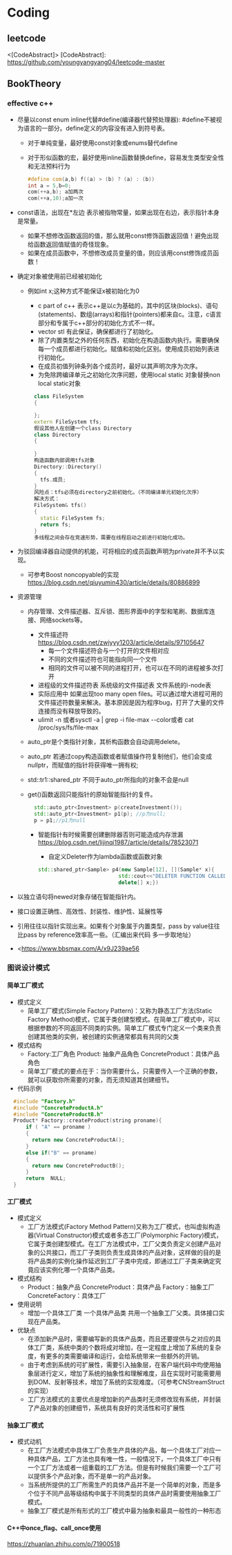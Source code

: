 # Coding

## leetcode

<[CodeAbstract]>
[CodeAbstract]: https://github.com/youngyangyang04/leetcode-master

## BookTheory

### effective c++

* 尽量以const enum inline代替#define(编译器代替预处理器): #define不被视为语言的一部分。define定义的内容没有进入到符号表。
  
  * 对于单纯变量，最好使用const对象或enums替代define
  * 对于形似函数的宏，最好使用inline函数替换define，容易发生类型安全性和无法预料行为

    ```cpp
    #define com(a,b) f((a) > (b) ? (a) : (b))
    int a = 5,b=0;
    com(++a,b); a加两次
    com(++a,10);a加一次
    ```

* const语法，出现在*左边 表示被指物常量，如果出现在右边，表示指针本身是常量。
  * 如果不想修改函数返回的值，那么就用const修饰函数返回值！避免出现给函数返回值赋值的奇怪现象。
  * 如果在成员函数中，不想修改成员变量的值，则应该用const修饰成员函数！
  
* 确定对象被使用前已经被初始化
  * 例如int x;这种方式不能保证x被初始化为0
    * c part of c++ 表示c++是以c为基础的，其中的区块(blocks)、语句(statements)、数组(arrays)和指针(pointers)都来自c。注意，c语言部分和专属于c++部分的初始化方式不一样。
    * vector stl 有此保证，确保都进行了初始化。
    * 除了内置类型之外的任何东西，初始化在构造函数内执行。需要确保每一个成员都进行初始化。赋值和初始化区别。使用成员初始列表进行初始化。
    * 在成员初值列钟条列各个成员时，最好以其声明次序为次序。
    * 为免除跨编译单元之初始化次序问题，使用local static 对象替换non local static对象

    ```cpp
      class FileSystem
      {

      };
      extern FileSystem tfs;
      假设其他人在创建一个class Directory
      class Directory
      {
        
      }
      构造函数内部调用tfs对象
      Directory::Directory()
      {
        tfs.成员;
      }
      风险点：tfs必须在directory之前初始化。（不同编译单元初始化次序）
      解决方式：
      FileSystem& tfs()
      {
        static FileSystem fs;
        return fs;
      }
      多线程之间会存在竞速形势，需要在线程启动之前进行初始化成功。

    ```

* 为驳回编译器自动提供的机能，可将相应的成员函数声明为private并不予以实现。
  * 可参考Boost noncopyable的实现 <https://blog.csdn.net/qiuyumin430/article/details/80886899>
* 资源管理
  * 内存管理、文件描述器、互斥锁、图形界面中的字型和笔刷、数据库连接、网络sockets等。
    * 文件描述符 <https://blog.csdn.net/zwjyyy1203/article/details/97105647>
      * 每一个文件描述符会与一个打开的文件相对应
      * 不同的文件描述符也可能指向同一个文件
      * 相同的文件可以被不同的进程打开，也可以在不同的进程被多次打开
    * 进程级的文件描述符表 系统级的文件描述表 文件系统的i-node表
    * 实际应用中 如果出现too many open files。可以通过增大进程可用的文件描述符数量来解决。基本原因是因为程序bug，打开了大量的文件连接而没有释放导致的。
    * ulimit -n 或者sysctl -a | grep -i file-max --color或者 cat /proc/sys/fs/file-max
  * auto_ptr是个类指针对象，其析构函数会自动调用delete。
  * auto_ptr 若通过copy构造函数或者赋值操作符复制他们，他们会变成nullptr，而赋值的指针将获得唯一拥有权;
  * std::tr1::shared_ptr 不同于auto_ptr所指向的对象不会是null
  * get()函数返回只能指针的原始智能指针的复件。

    ```cpp
      std::auto_ptr<Investment> p(createInvestment());
      std::auto_ptr<Investment> p1(p); //p为null;
      p = p1;//p1为null
    ```

    * 智能指针有时候需要创建删除器否则可能造成内存泄漏
    <https://blog.csdn.net/lijinqi1987/article/details/78523071>
      * 自定义Deleter作为lambda函数或函数对象

      ```cpp
      std::shared_ptr<Sample> p4(new Sample[12], [](Sample* x){
                                std::cout<<"DELETER FUNCTION CALLED\n";
                                delete[] x;})
      ```

* 以独立语句将newed对象存储在智能指针内。
* 接口设置正确性、高效性、封装性、维护性、延展性等
* 引用往往以指针实现出来。如果有个对象属于内置类型，pass by value往往比pass by reference效率高一些。（汇编出来代码 多一步取地址）
* <https://www.bbsmax.com/A/x9J239ae56
### 图说设计模式

#### 简单工厂模式

* 模式定义
  * 简单工厂模式(Simple Factory Pattern)：又称为静态工厂方法(Static Factory Method)模式，它属于类创建型模式。在简单工厂模式中，可以根据参数的不同返回不同类的实例。简单工厂模式专门定义一个类来负责创建其他类的实例，被创建的实例通常都具有共同的父类
* 模式结构
  * Factory:工厂角色 Product: 抽象产品角色 ConcreteProduct：具体产品角色 
  * 简单工厂模式的要点在于：当你需要什么，只需要传入一个正确的参数，就可以获取你所需要的对象，而无须知道其创建细节。
* 代码示例
  
```cpp
  #include "Factory.h"
  #include "ConcreteProductA.h"
  #include "ConcreteProductB.h"
  Product* Factory::createProduct(string proname){
      if ( "A" == proname )
      {
        return new ConcreteProductA();
      }
      else if("B" == proname)
      {
        return new ConcreteProductB();
      }
      return  NULL;
  }
```

#### 工厂模式

* 模式定义
  * 工厂方法模式(Factory Method Pattern)又称为工厂模式，也叫虚拟构造器(Virtual Constructor)模式或者多态工厂(Polymorphic Factory)模式，它属于类创建型模式。在工厂方法模式中，工厂父类负责定义创建产品对象的公共接口，而工厂子类则负责生成具体的产品对象，这样做的目的是将产品类的实例化操作延迟到工厂子类中完成，即通过工厂子类来确定究竟应该实例化哪一个具体产品类。
* 模式结构
  * Product：抽象产品 ConcreteProduct：具体产品 Factory：抽象工厂 ConcreteFactory：具体工厂
* 使用说明
  * 增加一个具体工厂类 一个具体产品类 共用一个抽象工厂父类。具体接口实现在产品类。
* 优缺点
  * 在添加新产品时，需要编写新的具体产品类，而且还要提供与之对应的具体工厂类，系统中类的个数将成对增加，在一定程度上增加了系统的复杂度，有更多的类需要编译和运行，会给系统带来一些额外的开销。
  * 由于考虑到系统的可扩展性，需要引入抽象层，在客户端代码中均使用抽象层进行定义，增加了系统的抽象性和理解难度，且在实现时可能需要用到DOM、反射等技术，增加了系统的实现难度。（可参考CNStreamStruct的实现）
  * 工厂方法模式的主要优点是增加新的产品类时无须修改现有系统，并封装了产品对象的创建细节，系统具有良好的灵活性和可扩展性


#### 抽象工厂模式

* 模式动机
  * 在工厂方法模式中具体工厂负责生产具体的产品，每一个具体工厂对应一种具体产品，工厂方法也具有唯一性，一般情况下，一个具体工厂中只有一个工厂方法或者一组重载的工厂方法。但是有时候我们需要一个工厂可以提供多个产品对象，而不是单一的产品对象。
  * 当系统所提供的工厂所需生产的具体产品并不是一个简单的对象，而是多个位于不同产品等级结构中属于不同类型的具体产品时需要使用抽象工厂模式。
  * 抽象工厂模式是所有形式的工厂模式中最为抽象和最具一般性的一种形态

#### C++中once_flag、call_once使用

https://zhuanlan.zhihu.com/p/71900518